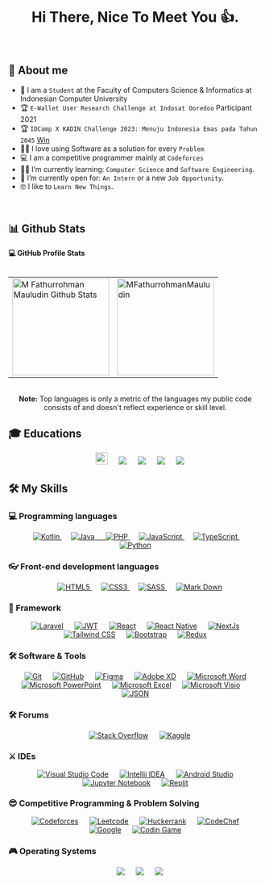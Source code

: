 <h1 align="center">Hi There, Nice To Meet You 👍.</h1>
<br>

## 🙂 About me
- :school: I am a `Student` at the Faculty of Computers Science & Informatics at Indonesian Computer University
- :trophy: `E-Wallet User Research Challenge at Indosat Ooredoo` Participant 2021
- :trophy: `IDCamp X KADIN Challenge 2023: Menuju Indonesia Emas pada Tahun 2045` <a href="https://idcamp.ioh.co.id/news/940/selamat-kepada-pemenang-idcamp-x-kadin-challenge-2023-menuju-indonesia-emas-pada-tahun-2045">Win</a>
- :technologist: I love using Software as a solution for every `Problem`
- :computer: I am a competitive programmer mainly at `Codeforces`
- :student: I’m currently learning: `Computer Science` and `Software Engineering`.
- :thinking: I’m currently open for: `An Intern` or a new `Job Opportunity`.
- :nerd_face: I like to `Learn New Things`.

<br>

## 📊 Github Stats

  <summary><b>💻 GitHub Profile Stats</b></summary>
  <br/>
  <div align="center">
	<table border="0">
		<tr>
			<td><a href="https://github.com/anuraghazra/github-readme-stats"><img alt="M Fathurrohman Mauludin Github Stats" src="https://github-readme-stats.vercel.app/api?username=MFathurrohmanMauludin&show_icons=true&count_private=true&theme=algolia" height="192px"/></a>
			</td>
			<td>
			<img src="https://github-readme-stats.vercel.app/api/top-langs?username=MFathurrohmanMauludin&langs_count=10&show_icons=true&locale=en&layout=compact&theme=algolia" alt="MFathurrohmanMauludin" height="192px"/>
			</td>
		</tr>
	</table>
  <br/>
  <b>Note:</b> Top languages is only a metric of the languages my public code consists of and doesn't reflect experience or skill level.
  </div>

 ## 🎓 Educations
 
<center>
  &emsp;
    <a href="https://www.dicoding.com/users/fathurrohman97/academies"><img src=https://www.dicoding.com/blog/wp-content/uploads/2014/12/dicoding-header-logo.png" height="24"></a>	  
  &emsp;
    <a href="#"><img src="https://img.shields.io/badge/Duolingo-%234DC730.svg?style=for-the-badge&logo=Duolingo&logoColor=white"></a>
  &emsp;
    <a href="#"><img src="https://img.shields.io/badge/Freecodecamp-%23123.svg?&style=for-the-badge&logo=freecodecamp&logoColor=gree"></a>
  &emsp;
    <a href="#"><img src="https://img.shields.io/badge/Coursera-%230056D2.svg?style=for-the-badge&logo=Coursera&logoColor=white"></a>	  
  &emsp;
    <a href="#"><img src="https://img.shields.io/badge/GeeksforGeeks-gray?style=for-the-badge&logo=geeksforgeeks&logoColor=35914c"></a>	  
</center>

## 🛠️ My Skills

### 💻 Programming languages

<p align="center"> 
  &emsp;
  <a href="https://kotlinlang.org" target="_blank"> 
     <img alt="Kotlin" src="https://img.shields.io/badge/kotlin-%237F52FF.svg?style=for-the-badge&logo=kotlin&logoColor=white">
   </a>
  &emsp;
  <a href="https://www.java.com" target="_blank"> 
    <img alt="Java" src="https://img.shields.io/badge/java-%23ED8B00.svg?style=for-the-badge&logo=openjdk&logoColor=white">
  &emsp;
  <a href="php.net" target="_blank"> 
     <img alt="PHP" src="https://img.shields.io/badge/php-%23777BB4.svg?style=for-the-badge&logo=php&logoColor=white">
   </a>
  &emsp;
  <a href="https://developer.mozilla.org/en-US/docs/Web/JavaScript" target="_blank"> 
     <img alt="JavaScript" src="https://img.shields.io/badge/javascript-%23323330.svg?style=for-the-badge&logo=javascript&logoColor=%23F7DF1E">
   </a>
  </a>
  &emsp;
  <a href="https://developer.mozilla.org/en-US/docs/Web/JavaScript" target="_blank"> 
     <img alt="TypeScript" src="https://img.shields.io/badge/typescript-%23007ACC.svg?style=for-the-badge&logo=typescript&logoColor=white">
   </a>
  </a>
  &emsp;
   <a href="https://www.python.org" target="_blank">
    <img alt="Python" src="https://img.shields.io/badge/python-3670A0?style=for-the-badge&logo=python&logoColor=ffdd54">
  </a>
</p>

### 👓 Front-end development languages
<p align="center"> 
  &emsp; 
  <a href="https://www.w3.org/html/" target="_blank"> 
   <img alt="HTML5" src="https://img.shields.io/badge/html5-%23E34F26.svg?style=for-the-badge&logo=html5&logoColor=white" />
  </a>   
  &emsp;
  <a href="https://www.w3schools.com/css/" target="_blank">
    <img alt="CSS3" src="https://img.shields.io/badge/css3-%231572B6.svg?style=for-the-badge&logo=css3&logoColor=white" />
  </a> 
  &emsp;
  <a href="https://www.w3schools.com/css/" target="_blank">
    <img alt="SASS" src="https://img.shields.io/badge/SASS-hotpink.svg?style=for-the-badge&logo=SASS&logoColor=white" />
  </a> 
  &emsp;
  <a href="#">
    <img alt="Mark Down" src="https://img.shields.io/badge/markdown-%23000000.svg?style=for-the-badge&logo=markdown&logoColor=white">
  </a>
</p>

### 🚀 Framework
<div align="center"> 
  &emsp; 
  <a href="#"><img alt = "Laravel" src="https://img.shields.io/badge/laravel-%23FF2D20.svg?style=for-the-badge&logo=laravel&logoColor=white" /></a>	
  &emsp;
  <a href="#"><img alt = "JWT" src="https://img.shields.io/badge/JWT-black?style=for-the-badge&logo=JSON%20web%20tokens" /></a>	
  &emsp;
  <a href="#"><img alt = "React" src="https://img.shields.io/badge/react-%2320232a.svg?style=for-the-badge&logo=react&logoColor=%2361DAFB" /></a>
  &emsp;
  <a href="#"><img alt = "React Native" src="https://img.shields.io/badge/react_native-%2320232a.svg?style=for-the-badge&logo=react&logoColor=%2361DAFB" /></a>
  &emsp;
  <a href="#"><img alt = "NextJs" src="https://img.shields.io/badge/Next-black?style=for-the-badge&logo=next.js&logoColor=white" /></a>
  &emsp;
  <a href="#"><img alt = "Tailwind CSS" src="https://img.shields.io/badge/tailwindcss-%2338B2AC.svg?style=for-the-badge&logo=tailwind-css&logoColor=white" /></a>
  &emsp;
  <a href="#"><img alt = "Bootstrap" src="https://img.shields.io/badge/bootstrap-%238511FA.svg?style=for-the-badge&logo=bootstrap&logoColor=white" /></a>
  &emsp;
  <a href="#"><img alt = "Redux" src="https://img.shields.io/badge/redux-%23593d88.svg?style=for-the-badge&logo=redux&logoColor=white" /></a>
	
</div>


 ### 🛠 Software & Tools
 
<p align="center">
  &emsp;
    <a href="#"><img alt="Git" src="https://img.shields.io/badge/git-%23F05033.svg?style=for-the-badge&logo=git&logoColor=white"></a>
  &emsp;
    <a href="#"><img alt="GitHub" src="https://img.shields.io/badge/github-%23121011.svg?style=for-the-badge&logo=github&logoColor=white"></a>
  &emsp;
    <a href="#"><img alt="Figma" src="https://img.shields.io/badge/figma-%23F24E1E.svg?style=for-the-badge&logo=figma&logoColor=white"></a>
  &emsp;
    <a href="#"><img alt="Adobe XD" src="https://img.shields.io/badge/Adobe%20XD-470137?style=for-the-badge&logo=Adobe%20XD&logoColor=#FF61F6"></a>
  &emsp;
    <a href="#"><img alt="Microsoft Word" src="https://img.shields.io/badge/Microsoft_Word-2B579A?style=for-the-badge&logo=microsoft-word&logoColor=white"></a>
  &emsp;
    <a href="#"><img alt="Microsoft PowerPoint" src="https://img.shields.io/badge/Microsoft_PowerPoint-B7472A?style=for-the-badge&logo=microsoft-powerpoint&logoColor=white"></a>
  &emsp;
    <a href="#"><img alt="Microsoft Excel" src="https://img.shields.io/badge/Microsoft_Excel-217346?style=for-the-badge&logo=microsoft-excel&logoColor=white"></a>
  &emsp;
    <a href="#"><img alt="Microsoft Visio" src="https://img.shields.io/badge/Microsoft_Visio-3955A3?style=for-the-badge&logo=microsoft-visio&logoColor=white"></a>
  &emsp;
    <a href="#"><img alt="JSON" img src="https://img.shields.io/badge/json-%23000000.svg?style=plastic&logo=json&logoColor=white"></a>
</p>

 ### 🛠 Forums
 <p align="center">
  &emsp;
    <a href="#"><img alt="Stack Overflow" src="https://img.shields.io/badge/-Stackoverflow-FE7A16?style=for-the-badge&logo=stack-overflow&logoColor=white"></a>
  &emsp;
    <a href="#"><img alt="Kaggle" src="https://img.shields.io/badge/Kaggle-035a7d?style=for-the-badge&logo=kaggle&logoColor=white"></a>
 </p>

 ### ⚔ IDEs
 
<p align="center">
  &emsp;
    <a href="#"><img alt="Visual Studio Code" src="https://img.shields.io/badge/Visual%20Studio%20Code-0078d7.svg?style=for-the-badge&logo=visual-studio-code&logoColor=white"></a>
  &emsp;
    <a href="#"><img alt="Intellij IDEA" src="https://img.shields.io/badge/IntelliJIDEA-000000.svg?style=for-the-badge&logo=intellij-idea&logoColor=white" /></a>
  &emsp;
    <a href="#"><img alt="Android Studio" src="https://img.shields.io/badge/Android%20Studio-3DDC84.svg?style=for-the-badge&logo=android-studio&logoColor=white" /></a>
  &emsp;
    <a href="#"><img alt="Jupyter Notebook" src="https://img.shields.io/badge/jupyter-%23FA0F00.svg?style=for-the-badge&logo=jupyter&logoColor=white" /></a>
  &emsp;
    <a href="#"><img alt="Replit" src="https://img.shields.io/badge/Replit-DD1200?style=for-the-badge&logo=Replit&logoColor=white" /></a>
</p>

 ### 😎 Competitive Programming & Problem Solving
 
<p align="center">
  &emsp;
    <a href="#"><img alt = "Codeforces" src="https://img.shields.io/badge/codeforces%20-%231F8ACB.svg?style=plastic&logo=codeforces&logoColor=white" /></a>	
  &emsp;
    <a href="#"><img alt = "Leetcode" src="https://img.shields.io/badge/leetcode%20-%23FFA116.svg?style=plastic&logo=leetcode&logoColor=black" /></a>
  &emsp;
    <a href="#"><img alt = "Huckerrank" src="https://img.shields.io/badge/hackerrank-%232EC866.svg?style=plastic&logo=hackerrank&logoColor=white" /></a>
  &emsp;
    <a href="#"><img alt = "CodeChef" src="https://img.shields.io/badge/codechef-%235B4638.svg?style=plastic&logo=codechef&logoColor=white" /></a>
  &emsp;
    <a href="#"><img alt = "Google" src="https://img.shields.io/badge/google-%234285F4.svg?style=plastic&logo=google&logoColor=white" /></a>
  &emsp;
    <a href="#"><img alt = "Codin Game" src="https://img.shields.io/badge/codingame-%23F2BB13.svg?&style=plastic&logo=codingame&logoColor=black" /></a>
</p>

 ### 🎮 Operating Systems
 
<p align="center">
  &emsp;
    <a href="#"><img src="https://img.shields.io/badge/Linux-FCC624?style=for-the-badge&logo=linux&logoColor=black"></a>
  &emsp;
    <a href="#"><img src="https://img.shields.io/badge/Ubuntu-E95420?style=for-the-badge&logo=ubuntu&logoColor=white"></a>
  &emsp;
    <a href="#"><img src="https://img.shields.io/badge/Windows-0078D6?style=for-the-badge&logo=windows&logoColor=white"></a>	  
</p>
<br/>

